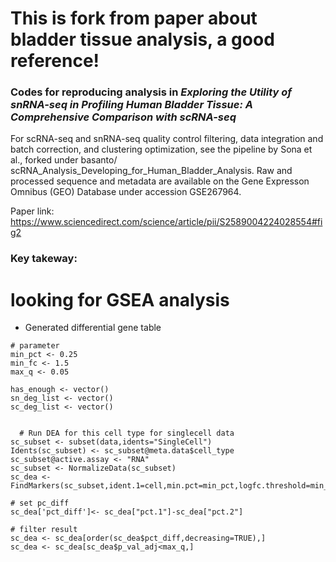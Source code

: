 # This is fork from paper about bladder tissue analysis, a good reference!

### Codes for reproducing analysis in *Exploring the Utility of snRNA-seq in Profiling Human Bladder Tissue: A Comprehensive Comparison with scRNA-seq*
For scRNA-seq and snRNA-seq quality control filtering, data integration and batch correction, and clustering optimization, see the pipeline by Sona et al., forked under basanto/ scRNA_Analysis_Developing_for_Human_Bladder_Analysis. Raw and processed sequence and metadata are available on the Gene Expresson Omnibus (GEO) Database under accession GSE267964.

Paper link: 
https://www.sciencedirect.com/science/article/pii/S2589004224028554#fig2

### Key takeway:
# looking for GSEA analysis 

- Generated differential gene table
```
# parameter
min_pct <- 0.25
min_fc <- 1.5
max_q <- 0.05

has_enough <- vector()
sn_deg_list <- vector()
sc_deg_list <- vector()
  
  
  # Run DEA for this cell type for singlecell data
sc_subset <- subset(data,idents="SingleCell")
Idents(sc_subset) <- sc_subset@meta.data$cell_type
sc_subset@active.assay <- "RNA"
sc_subset <- NormalizeData(sc_subset)
sc_dea <- FindMarkers(sc_subset,ident.1=cell,min.pct=min_pct,logfc.threshold=min_fc)

# set pc_diff
sc_dea['pct_diff']<- sc_dea["pct.1"]-sc_dea["pct.2"]

# filter result
sc_dea <- sc_dea[order(sc_dea$pct_diff,decreasing=TRUE),]
sc_dea <- sc_dea[sc_dea$p_val_adj<max_q,]
  
```


